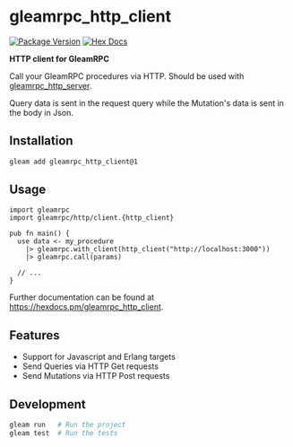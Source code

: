 # gleamrpc_http_client

[![Package Version](https://img.shields.io/hexpm/v/gleamrpc_http_client)](https://hex.pm/packages/gleamrpc_http_client)
[![Hex Docs](https://img.shields.io/badge/hex-docs-ffaff3)](https://hexdocs.pm/gleamrpc_http_client/)

**HTTP client for GleamRPC**

Call your GleamRPC procedures via HTTP. Should be used with [gleamrpc_http_server](https://hexdocs.pm/gleamrpc_http_server/).

Query data is sent in the request query while the Mutation's data is sent in the body in Json.

## Installation

```sh
gleam add gleamrpc_http_client@1
```

## Usage

```gleam
import gleamrpc
import gleamrpc/http/client.{http_client}

pub fn main() {
  use data <- my_procedure
    |> gleamrpc.with_client(http_client("http://localhost:3000"))
    |> gleamrpc.call(params)

  // ...
}
```

Further documentation can be found at <https://hexdocs.pm/gleamrpc_http_client>.

## Features

- Support for Javascript and Erlang targets
- Send Queries via HTTP Get requests
- Send Mutations via HTTP Post requests 

## Development

```sh
gleam run   # Run the project
gleam test  # Run the tests
```
